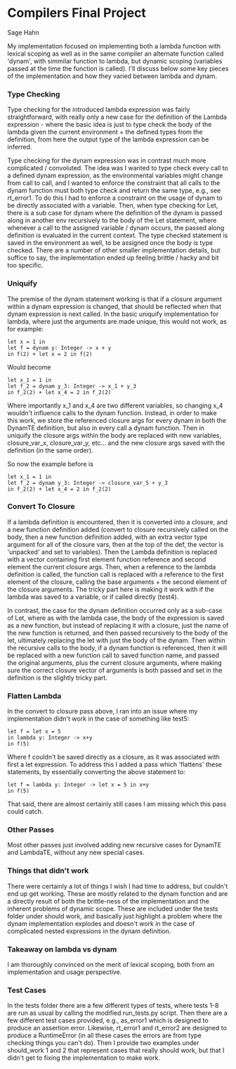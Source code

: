# Compilers Final Project
Sage Hahn

My implementation focused on implementing both a lambda function with lexical scoping as well as in the same compiler an alternate function called 'dynam', with simmilar function to lambda, but dynamic scoping (variables passed at the time the function is called). I'll discuss below some key pieces of the implementation and how they varied between lambda and dynam.

### Type Checking

Type checking for the introduced lambda expression was fairly straightforward, with really only a new case for the definition of the Lambda expression - where the basic idea is just to type check the body of the lambda given the current environment + the defined types from the definition, from here the output type of the lambda expression can be inferred. 

Type checking for the dynam expression was in contrast much more complicated / convoluted. The idea was I wanted to type check every call to a defined dynam expression, as the environmental variables might change from call to call, and I wanted to enforce the constraint that all calls to the dynam function must both type check and return the same type, e.g., see rt_error1. To do this I had to enforce a constraint on the usage of dynam to be directly associated with a variable. Then, when type checking for Let, there is a sub case for dynam where the definition of the dynam is passed along in another env recursively to the body of the Let statement, where whenever a call to the assigned variable / dynam occurs, the passed along definition is evaluated in the current context. The type checked statement is saved in the environment as well, to be assigned once the body is type checked. There are a number of other smaller implementation details, but suffice to say, the implementation ended up feeling brittle / hacky and bit too specific. 

### Uniquify

The premise of the dynam statement working is that if a closure argument within a dynam expression is changed, that should be reflected when that dynam expression is next called. In the basic uniquify implementation for lambda, where just the arguments are made unique, this would not work, as for example:

    let x = 1 in
    let f = dynam y: Integer -> x + y
    in f(2) + let x = 2 in f(2)

Would become

    let x_1 = 1 in
    let f_2 = dynam y_3: Integer -> x_1 + y_3
    in f_2(2) + let x_4 = 2 in f_2(2)

Where importantly x_1 and x_4 are two different variables, so changing x_4 wouldn't
influence calls to the dynam function. Instead, in order to make this work, we store the referenced closure args for every dynam in both the DynamTE definition, but also in every call a dynam function. Then in uniquify the closure args within the body are replaced with new variables, closure_var_x, closure_var_y, etc... and the new closure args saved with the definition (in the same order).

So now the example before is

    let x_1 = 1 in
    let f_2 = dynam y_3: Integer -> closure_var_5 + y_3
    in f_2(2) + let x_4 = 2 in f_2(2)


### Convert To Closure

If a lambda definition is encountered, then it is converted into a closure, and a new function definition added (convert to closure recursively called on the body, then a new function definition added, with an extra vector type argument for all of the closure vars, then at the top of the def, the vector is 'unpacked' and set to variables). Then the Lambda definition is replaced with a vector containing first element function reference and second element the current closure args. Then, when a reference to the lambda definition is called, the function call is replaced with a reference to the first element of the closure, calling the base arguments + the second element of the closure arguments. The tricky part here is making it work with if the lambda was saved to a variable, or if called directly (test4). 

In contrast, the case for the dynam definition occurred only as a sub-case of Let, where as with the lambda case, the body of the expression is saved as a new function, but instead of replacing it with a closure, just the name of the new function is returned, and then passed recursively to the body of the let, ultimately replacing the let with just the body of the dynam. Then within the recursive calls to the body, if a dynam function is referenced, then it will be replaced with a new function call to saved function name, and passed the original arguments, plus the current closure arguments, where making sure the correct closure vector of arguments is both passed and set in the definition is the slightly tricky part.

### Flatten Lambda

In the convert to closure pass above, I ran into an issue where my implementation didn't work in the case of something like test5:

    let f = let x = 5
    in lambda y: Integer -> x+y
    in f(5)

Where f couldn't be saved directly as a closure, as it was associated with first a let expression. To address this I added a pass
which 'flattens' these statements, by essentially converting the above statement to:

    let f = lambda y: Integer -> let x = 5 in x+y
    in f(5)

That said, there are almost certainly still cases I am missing which this pass could catch.


### Other Passes

Most other passes just involved adding new recursive cases for DynamTE and LambdaTE, without any new special cases.

### Things that didn't work

There were certainly a lot of things I wish I had time to address, but couldn't end up get working. These are mostly related to the dynam function and are a directly result of both the brittle-ness of the implementation and the inherent problems of dynamic scope. These are included under the tests folder under should work, and basically just highlight a problem where the dynam implementation explodes and doesn't work in the case of complicated nested expressions in the dynam definition.

### Takeaway on lambda vs dynam

I am thoroughly convinced on the merit of lexical scoping, both from an implementation and usage perspective. 

### Test Cases

In the tests folder there are a few different types of tests, where tests 1-8 are run as usual by calling the modified run_tests.py script. Then there are a few different test cases provided, e.g., as_error1 which is designed to produce an assertion error. Likewise, rt_error1 and rt_error2 are designed to produce a RuntimeError (in all these cases the errors are from type checking things you can't do). Then I provide two examples under should_work 1 and 2 that represent cases that really should work, but that I didn't get to fixing the implementation to make work.